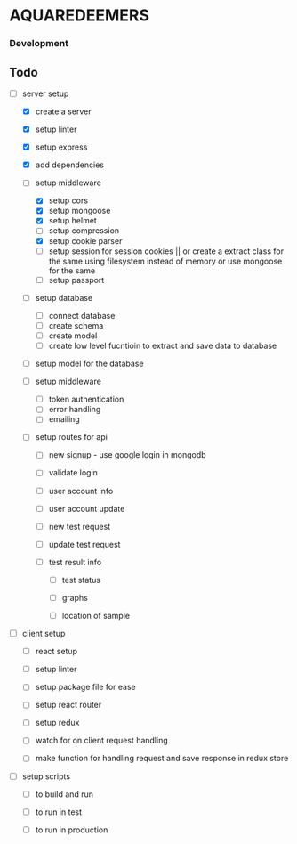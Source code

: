 # AQUAREDEEMERS

### Development

## Todo

* [ ] server setup

  * [x] create a server
  * [x] setup linter
  * [x] setup express
  * [x] add dependencies

  * [ ] setup middleware

    * [x] setup cors
    <!-- * [ ] setup body parser -->
    * [x] setup mongoose
    * [x] setup helmet
    * [ ] setup compression
    * [x] setup cookie parser
    * [ ] setup session for session cookies || or create a extract class for the same using filesystem instead of memory or use mongoose for the same
    * [ ] setup passport

  * [ ] setup database
    * [ ] connect database
    * [ ] create schema
    * [ ] create model
    * [ ] create low level fucntioin to extract and save data to database

  * [ ] setup model for the database

  * [ ] setup middleware

    * [ ] token authentication
    * [ ] error handling
    * [ ] emailing

  * [ ] setup routes for api

    * [ ] new signup - use google login in mongodb
    * [ ] validate login
    * [ ] user account info
    * [ ] user account update

    * [ ] new test request
    * [ ] update test request

      <!-- to discuss -->

    * [ ] test result info
        <!-- add attribute of action on the test -->
      * [ ] test status
      * [ ] graphs
      * [ ] location of sample


* [ ] client setup
    * [ ] react setup
    * [ ] setup linter
    * [ ] setup package file for ease
    * [ ] setup react router
    * [ ] setup redux

    * [ ] watch for on client request handling
    * [ ] make function for handling request and save response in redux store


* [ ] setup scripts 
    * [ ] to build and run
    * [ ] to run in test 
    * [ ] to run in production


